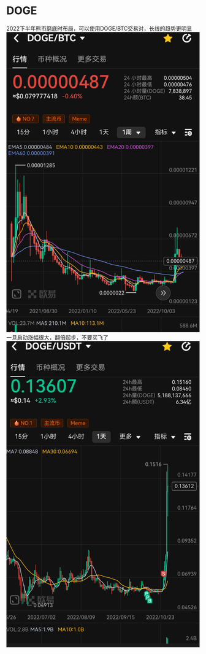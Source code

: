 # DOGE 
2022下半年熊市磨底时布局，可以使用DOGE/BTC交易对，长线的趋势更明显
![](2022-11-24-00-51-31.png)
一旦启动涨幅很大，翻倍起步，不要买飞了
![](2022-11-24-00-48-04.png)